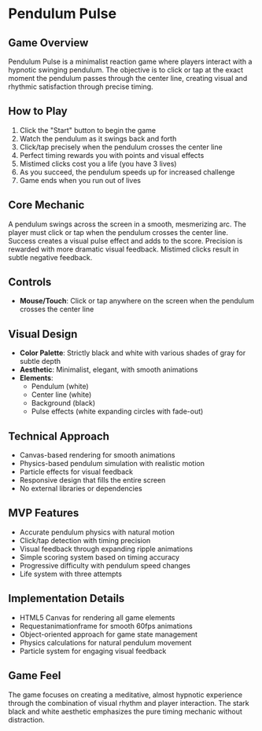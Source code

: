 # Pendulum Pulse

## Game Overview
Pendulum Pulse is a minimalist reaction game where players interact with a hypnotic swinging pendulum. The objective is to click or tap at the exact moment the pendulum passes through the center line, creating visual and rhythmic satisfaction through precise timing.

## How to Play
1. Click the "Start" button to begin the game
2. Watch the pendulum as it swings back and forth
3. Click/tap precisely when the pendulum crosses the center line
4. Perfect timing rewards you with points and visual effects
5. Mistimed clicks cost you a life (you have 3 lives)
6. As you succeed, the pendulum speeds up for increased challenge
7. Game ends when you run out of lives

## Core Mechanic
A pendulum swings across the screen in a smooth, mesmerizing arc. The player must click or tap when the pendulum crosses the center line. Success creates a visual pulse effect and adds to the score. Precision is rewarded with more dramatic visual feedback. Mistimed clicks result in subtle negative feedback.

## Controls
- **Mouse/Touch**: Click or tap anywhere on the screen when the pendulum crosses the center line

## Visual Design
- **Color Palette**: Strictly black and white with various shades of gray for subtle depth
- **Aesthetic**: Minimalist, elegant, with smooth animations
- **Elements**:
  - Pendulum (white)
  - Center line (white)
  - Background (black)
  - Pulse effects (white expanding circles with fade-out)

## Technical Approach
- Canvas-based rendering for smooth animations
- Physics-based pendulum simulation with realistic motion
- Particle effects for visual feedback
- Responsive design that fills the entire screen
- No external libraries or dependencies

## MVP Features
- Accurate pendulum physics with natural motion
- Click/tap detection with timing precision
- Visual feedback through expanding ripple animations
- Simple scoring system based on timing accuracy
- Progressive difficulty with pendulum speed changes
- Life system with three attempts

## Implementation Details
- HTML5 Canvas for rendering all game elements
- Requestanimationframe for smooth 60fps animations
- Object-oriented approach for game state management
- Physics calculations for natural pendulum movement
- Particle system for engaging visual feedback

## Game Feel
The game focuses on creating a meditative, almost hypnotic experience through the combination of visual rhythm and player interaction. The stark black and white aesthetic emphasizes the pure timing mechanic without distraction.